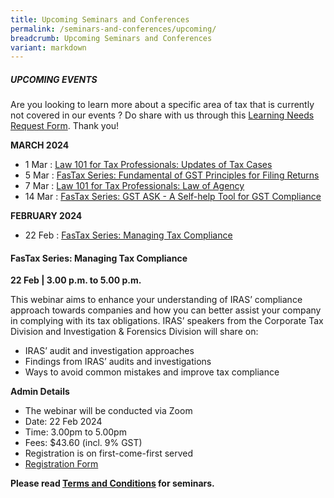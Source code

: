 ```yaml
---
title: Upcoming Seminars and Conferences
permalink: /seminars-and-conferences/upcoming/
breadcrumb: Upcoming Seminars and Conferences
variant: markdown
---
```

##### **UPCOMING EVENTS**
Are you looking to learn more about a specific area of tax that is currently not covered in our events ? 
Do share with us through this [Learning Needs Request Form](https://form.gov.sg/5d2c51283703d80011e52615). Thank you!

**MARCH 2024**
* 1 Mar : [Law 101 for Tax Professionals: Updates of Tax Cases](#1mar-ta-id)
* 5 Mar : [FasTax Series: Fundamental of GST Principles for Filing Returns](#5mar-ta-id)
* 7 Mar : [Law 101 for Tax Professionals: Law of Agency](#7mar-ta-id)
* 14 Mar : [FasTax Series: GST ASK - A Self-help Tool for GST Compliance](#14mar-ta-id)

**FEBRUARY 2024**
* 22 Feb : [FasTax Series: Managing Tax Compliance](#22feb-ta-id)


<a id="22feb-ta-id"></a>
#### **FasTax Series: Managing Tax Compliance**<br>
**22 Feb | 3.00 p.m. to 5.00 p.m.**

This webinar aims to enhance your understanding of IRAS’ compliance approach towards companies and how you can better assist your company in complying with its tax obligations. IRAS’ speakers from the Corporate Tax Division and Investigation &amp; Forensics Division will share on:
* IRAS’ audit and investigation approaches
* Findings from IRAS’ audits and investigations
* Ways to avoid common mistakes and improve tax compliance

**Admin Details**

* The webinar will be conducted via Zoom
* Date: 22 Feb 2024
* Time: 3.00pm to 5.00pm
* Fees: $43.60 (incl. 9% GST)
* Registration is on first-come-first served
* [Registration Form](https://form.gov.sg/65a6510bd34ff9001208c7db)



**Please read [Terms and Conditions](https://production-iras-tax-academy.netlify.com/executive-tax-programmes/terms-and-conditions/) for seminars.**